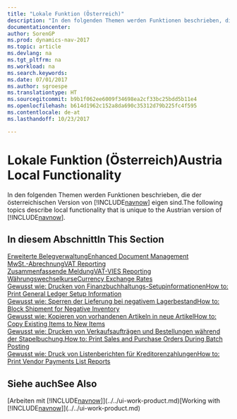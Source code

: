 ```yaml
---
title: "Lokale Funktion (Österreich)"
description: "In den folgenden Themen werden Funktionen beschrieben, die der österreichischen Version von [!INCLUDE[navnow](../../includes/navnow_md.md)] eigen sind."
documentationcenter: 
author: SorenGP
ms.prod: dynamics-nav-2017
ms.topic: article
ms.devlang: na
ms.tgt_pltfrm: na
ms.workload: na
ms.search.keywords: 
ms.date: 07/01/2017
ms.author: sgroespe
ms.translationtype: HT
ms.sourcegitcommit: b9b1f062ee6009f34698ea2cf33bc25bdd5b11e4
ms.openlocfilehash: b614d1962c152a8da690c35312d79b225fc4f595
ms.contentlocale: de-at
ms.lasthandoff: 10/23/2017

---
```

# <a name="austria-local-functionality"></a><span data-ttu-id="0be7c-103">Lokale Funktion (Österreich)</span><span class="sxs-lookup"><span data-stu-id="0be7c-103">Austria Local Functionality</span></span>
<span data-ttu-id="0be7c-104">In den folgenden Themen werden Funktionen beschrieben, die der österreichischen Version von [!INCLUDE[navnow](../../includes/navnow_md.md)] eigen sind.</span><span class="sxs-lookup"><span data-stu-id="0be7c-104">The following topics describe local functionality that is unique to the Austrian version of [!INCLUDE[navnow](../../includes/navnow_md.md)].</span></span>  

## <a name="in-this-section"></a><span data-ttu-id="0be7c-105">In diesem Abschnitt</span><span class="sxs-lookup"><span data-stu-id="0be7c-105">In This Section</span></span>  

[<span data-ttu-id="0be7c-106">Erweiterte Belegverwaltung</span><span class="sxs-lookup"><span data-stu-id="0be7c-106">Enhanced Document Management</span></span>](enhanced-document-management.md)  
[<span data-ttu-id="0be7c-107">MwSt.-Abrechnung</span><span class="sxs-lookup"><span data-stu-id="0be7c-107">VAT Reporting</span></span>](vat-reporting.md)  
[<span data-ttu-id="0be7c-108">Zusammenfassende Meldung</span><span class="sxs-lookup"><span data-stu-id="0be7c-108">VAT-VIES Reporting</span></span>](../Denmark/vat-vies-reporting.md)  
[<span data-ttu-id="0be7c-109">Währungswechselkurse</span><span class="sxs-lookup"><span data-stu-id="0be7c-109">Currency Exchange Rates</span></span>](../Germany/currency-exchange-rates.md)  
[<span data-ttu-id="0be7c-110">Gewusst wie: Drucken von Finanzbuchhaltungs-Setupinformationen</span><span class="sxs-lookup"><span data-stu-id="0be7c-110">How to: Print General Ledger Setup Information</span></span>](how-to-print-general-ledger-setup-information.md)  
[<span data-ttu-id="0be7c-111">Gewusst wie: Sperren der Lieferung bei negativem Lagerbestand</span><span class="sxs-lookup"><span data-stu-id="0be7c-111">How to: Block Shipment for Negative Inventory</span></span>](how-to-block-shipment-for-negative-inventory.md)  
[<span data-ttu-id="0be7c-112">Gewusst wie: Kopieren von vorhandenen Artikeln in neue Artikel</span><span class="sxs-lookup"><span data-stu-id="0be7c-112">How to: Copy Existing Items to New Items</span></span>](how-to-copy-existing-items-to-new-items.md)  
[<span data-ttu-id="0be7c-113">Gewusst wie: Drucken von Verkaufsaufträgen und Bestellungen während der Stapelbuchung.</span><span class="sxs-lookup"><span data-stu-id="0be7c-113">How to: Print Sales and Purchase Orders During Batch Posting</span></span>](how-to-print-sales-and-purchase-orders-during-batch-posting.md)  
[<span data-ttu-id="0be7c-114">Gewusst wie: Druck von Listenberichten für Kreditorenzahlungen</span><span class="sxs-lookup"><span data-stu-id="0be7c-114">How to: Print Vendor Payments List Reports</span></span>](how-to-print-vendor-payments-list-reports.md)

## <a name="see-also"></a><span data-ttu-id="0be7c-115">Siehe auch</span><span class="sxs-lookup"><span data-stu-id="0be7c-115">See Also</span></span>
<span data-ttu-id="0be7c-116">[Arbeiten mit [!INCLUDE[navnow](../../includes/navnow_md.md)]](../../ui-work-product.md)</span><span class="sxs-lookup"><span data-stu-id="0be7c-116">[Working with [!INCLUDE[navnow](../../includes/navnow_md.md)]](../../ui-work-product.md)</span></span>

